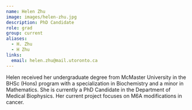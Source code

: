 ```yaml
---
name: Helen Zhu
image: images/helen-zhu.jpg
description: PhD Candidate
role: grad
group: current
aliases:
  - H. Zhu
  - H Zhu
links:
  email: helen.zhu@mail.utoronto.ca
---
```


Helen received her undergraduate degree from McMaster University in the BHSc (Hons) program with a specialization in Biochemistry and a minor in Mathematics. She is currently a PhD Candidate in the Department of Medical Biophysics. Her current project focuses on M6A modifications in cancer.
